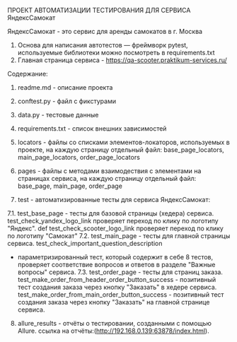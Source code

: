 ПРОЕКТ АВТОМАТИЗАЦИИ ТЕСТИРОВАНИЯ ДЛЯ СЕРВИСА ЯндексСамокат

ЯндексСамокат - это сервис для аренды самокатов в г. Москва

1. Основа для написания автотестов — фреймворк pytest, используемые библиотеки можно посмотреть в requirements.txt
2. Главная страница сервиса - https://qa-scooter.praktikum-services.ru/

Содержание:

1. readme.md - описание проекта

2. conftest.py - файл с фикстурами

3. data.py - тестовые данные
  
4. requirements.txt - список внешних зависимостей

5. locators - файлы со списками элементов-локаторов, используемых в проекте, на
 каждую страницу отдельный файл: base_page_locators, main_page_locators, order_page_locators

6. pages - файлы с методами взаимодествия с элементами на страницах сервиса, на
 каждую страницу отдельный файл: base_page, main_page, order_page

7. test - автоматизированные тесты для сервиса ЯндексСамокат:

7.1. test_base_page - тесты для базовой страницы (хедера) сервиса. test_check_yandex_logo_link
 проверяет переход по клику по логотипу "Яндекс". def test_check_scooter_logo_link проверяет переход по
 клику по логотипу "Самокат"
7.2. test_main_page - тесты для главной страницы сервиса. test_check_important_question_description
 - параметризированный тест, который содержит в себе 8 тестов, проверяет соответствие вопросов и ответов в разделе
 "Важные вопросы" сервиса.
7.3. test_order_page - тесты для страниц заказа. test_make_order_from_header_order_button_success -
 позитивный тест создания заказа через кнопку "Заказать" в хедере сервиса. 
 test_make_order_from_main_order_button_success - позитивный тест создания заказа через кнопку "Заказать"
 на главной странице сервиса.
 
8. allure_results - отчёты о тестировании, созданными с помощью Allure.
ссылка на отчёты:(http://192.168.0.139:63878/index.html).
